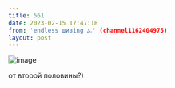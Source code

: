 ```yaml
---
title: 561
date: 2023-02-15 17:47:18
from: 'endless шизing ⍼' (channel1162404975)
layout: post
---
```


![image](photos/photo_25@15-02-2023_17-47-18.jpg)

от второй половины?)

